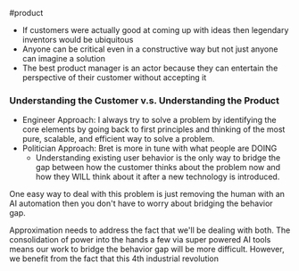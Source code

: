 #product
- If customers were actually good at coming up with ideas then legendary inventors would be ubiquitous 
- Anyone can be critical even in a constructive way but not just anyone can imagine a solution
- The best product manager is an actor because they can entertain the perspective of their customer without accepting it


### Understanding the Customer v.s. Understanding the Product
- Engineer Approach: I always try to solve a problem by identifying the core elements by going back to first principles and thinking of the most pure, scalable, and efficient way to solve a problem.
- Politician Approach: Bret is more in tune with what people are DOING
	- Understanding existing user behavior is the only way to bridge the gap between how the customer thinks about the problem now and how they WILL think about it after a new technology is introduced. 

One easy way to deal with this problem is just removing the human with an AI automation then you don't have to worry about bridging the behavior gap. 

Approximation needs to address the fact that we'll be dealing with both. The consolidation of power into the hands a few via super powered AI tools means our work to bridge the behavior gap will be more difficult. However, we benefit from the fact that this 4th industrial revolution 
